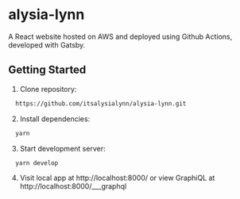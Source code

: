 # alysia-lynn

A React website hosted on AWS and deployed using Github Actions, developed with Gatsby.

## Getting Started

1. Clone repository:

```bash
  https://github.com/itsalysialynn/alysia-lynn.git
```

2. Install dependencies:

```bash
  yarn
```

3. Start development server:

```bash
  yarn develop
```

4. Visit local app at http://localhost:8000/ or view GraphiQL at http://localhost:8000/\_\_\_graphql
